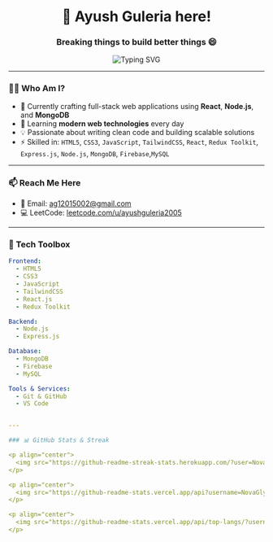 <h1 align="center">🚀 Ayush Guleria here!</h1>
<h3 align="center">Breaking things to build better things 😄</h3>

<p align="center">
  <img src="https://readme-typing-svg.demolab.com?font=Fira+Code&duration=3000&pause=1000&center=true&vCenter=true&width=460&lines=Full+Stack+Web+Developer;React+%2B+Node.js+Specialist;Code.+Debug.+Repeat.;Let's+build+impactful+web+apps" alt="Typing SVG" />
</p>

---

### 👨‍💻 Who Am I?

- 🚧 Currently crafting full-stack web applications using **React**, **Node.js**, and **MongoDB**
- 🧠 Learning **modern web technologies** every day
- 💡 Passionate about writing clean code and building scalable solutions
- ⚡ Skilled in: `HTML5`, `CSS3`, `JavaScript`, `TailwindCSS`, `React`, `Redux Toolkit`, `Express.js`, `Node.js`, `MongoDB`, `Firebase`,`MySQL`

---

### 📫 Reach Me Here

- 📧 Email: [ag12015002@gmail.com](mailto:ag12015002@gmail.com)
- 💻 LeetCode: [leetcode.com/u/ayushguleria2005](https://leetcode.com/u/ayushguleria2005)

---

### 🧩 Tech Toolbox

```yaml
Frontend:
  - HTML5
  - CSS3
  - JavaScript
  - TailwindCSS
  - React.js
  - Redux Toolkit

Backend:
  - Node.js
  - Express.js

Database:
  - MongoDB
  - Firebase
  - MySQL

Tools & Services:
  - Git & GitHub
  - VS Code


---

### 📊 GitHub Stats & Streak

<p align="center">
  <img src="https://github-readme-streak-stats.herokuapp.com/?user=NovaGlyphos&theme=tokyonight&hide_border=true" alt="GitHub Streak" />
</p>

<p align="center">
  <img src="https://github-readme-stats.vercel.app/api?username=NovaGlyphos&show_icons=true&theme=tokyonight&hide_border=true" alt="GitHub Stats" />
</p>

<p align="center">
  <img src="https://github-readme-stats.vercel.app/api/top-langs/?username=NovaGlyphos&layout=compact&theme=tokyonight&hide_border=true" alt="Top Languages" />
</p>

